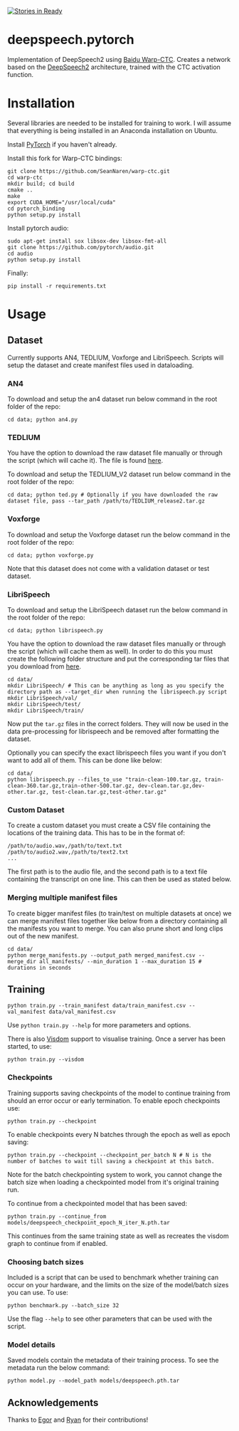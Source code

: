 [![Stories in Ready](https://badge.waffle.io/SeanNaren/deepspeech.pytorch.png?label=ready&title=Ready)](http://waffle.io/SeanNaren/deepspeech.pytorch)
# deepspeech.pytorch

Implementation of DeepSpeech2 using [Baidu Warp-CTC](https://github.com/baidu-research/warp-ctc).
Creates a network based on the [DeepSpeech2](http://arxiv.org/pdf/1512.02595v1.pdf) architecture, trained with the CTC activation function.

# Installation

Several libraries are needed to be installed for training to work. I will assume that everything is being installed in
an Anaconda installation on Ubuntu.

Install [PyTorch](https://github.com/pytorch/pytorch#installation) if you haven't already.

Install this fork for Warp-CTC bindings:
```
git clone https://github.com/SeanNaren/warp-ctc.git
cd warp-ctc
mkdir build; cd build
cmake ..
make
export CUDA_HOME="/usr/local/cuda"
cd pytorch_binding
python setup.py install
```

Install pytorch audio:
```
sudo apt-get install sox libsox-dev libsox-fmt-all
git clone https://github.com/pytorch/audio.git
cd audio
python setup.py install
```

Finally:
```
pip install -r requirements.txt
```

# Usage

## Dataset

Currently supports AN4, TEDLIUM, Voxforge and LibriSpeech. Scripts will setup the dataset and create manifest files used in dataloading.

### AN4

To download and setup the an4 dataset run below command in the root folder of the repo:

```
cd data; python an4.py
```

### TEDLIUM

You have the option to download the raw dataset file manually or through the script (which will cache it).
The file is found [here](http://www.openslr.org/resources/19/TEDLIUM_release2.tar.gz).

To download and setup the TEDLIUM_V2 dataset run below command in the root folder of the repo:

```
cd data; python ted.py # Optionally if you have downloaded the raw dataset file, pass --tar_path /path/to/TEDLIUM_release2.tar.gz

```
### Voxforge

To download and setup the Voxforge dataset run the below command in the root folder of the repo:

```
cd data; python voxforge.py
```

Note that this dataset does not come with a validation dataset or test dataset.

### LibriSpeech

To download and setup the LibriSpeech dataset run the below command in the root folder of the repo:

```
cd data; python librispeech.py
```

You have the option to download the raw dataset files manually or through the script (which will cache them as well).
In order to do this you must create the following folder structure and put the corresponding tar files that you download from [here](http://www.openslr.org/12/).

```
cd data/
mkdir LibriSpeech/ # This can be anything as long as you specify the directory path as --target_dir when running the librispeech.py script
mkdir LibriSpeech/val/
mkdir LibriSpeech/test/
mkdir LibriSpeech/train/
```

Now put the `tar.gz` files in the correct folders. They will now be used in the data pre-processing for librispeech and be removed after
formatting the dataset.

Optionally you can specify the exact librispeech files you want if you don't want to add all of them. This can be done like below:

```
cd data/
python librispeech.py --files_to_use "train-clean-100.tar.gz, train-clean-360.tar.gz,train-other-500.tar.gz, dev-clean.tar.gz,dev-other.tar.gz, test-clean.tar.gz,test-other.tar.gz"
```

### Custom Dataset

To create a custom dataset you must create a CSV file containing the locations of the training data. This has to be in the format of:

```
/path/to/audio.wav,/path/to/text.txt
/path/to/audio2.wav,/path/to/text2.txt
...
```

The first path is to the audio file, and the second path is to a text file containing the transcript on one line. This can then be used as stated below.


### Merging multiple manifest files

To create bigger manifest files (to train/test on multiple datasets at once) we can merge manifest files together like below from a directory
containing all the manifests you want to merge. You can also prune short and long clips out of the new manifest.

```
cd data/
python merge_manifests.py --output_path merged_manifest.csv --merge_dir all_manifests/ --min_duration 1 --max_duration 15 # durations in seconds
```

## Training

```
python train.py --train_manifest data/train_manifest.csv --val_manifest data/val_manifest.csv
```

Use `python train.py --help` for more parameters and options.

There is also [Visdom](https://github.com/facebookresearch/visdom) support to visualise training. Once a server has been started, to use:

```
python train.py --visdom
```

### Checkpoints

Training supports saving checkpoints of the model to continue training from should an error occur or early termination. To enable epoch
checkpoints use:

```
python train.py --checkpoint
```

To enable checkpoints every N batches through the epoch as well as epoch saving:

```
python train.py --checkpoint --checkpoint_per_batch N # N is the number of batches to wait till saving a checkpoint at this batch.
```

Note for the batch checkpointing system to work, you cannot change the batch size when loading a checkpointed model from it's original training
run.

To continue from a checkpointed model that has been saved:

```
python train.py --continue_from models/deepspeech_checkpoint_epoch_N_iter_N.pth.tar
```

This continues from the same training state as well as recreates the visdom graph to continue from if enabled.

### Choosing batch sizes

Included is a script that can be used to benchmark whether training can occur on your hardware, and the limits on the size of the model/batch
sizes you can use. To use:

```
python benchmark.py --batch_size 32
```

Use the flag `--help` to see other parameters that can be used with the script.

### Model details

Saved models contain the metadata of their training process. To see the metadata run the below command:

```
python model.py --model_path models/deepspeech.pth.tar
```

## Acknowledgements

Thanks to [Egor](https://github.com/EgorLakomkin) and [Ryan](https://github.com/ryanleary) for their contributions!
